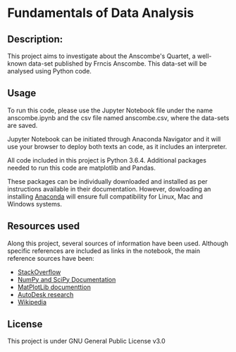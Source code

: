 # Fundamentals of Data Analysis

## Description:
This project aims to investigate about the Anscombe's Quartet, a well-known data-set published by Frncis Anscombe. This data-set will be analysed using Python code.

## Usage
To run this code, please use the Jupyter Notebook file under the name anscombe.ipynb and the csv file named anscombe.csv, where the data-sets are saved.

Jupyter Notebook can be initiated through Anaconda Navigator and it will use your browser to deploy both texts an code, as it includes an interpreter.

All code included in this project is Python 3.6.4. Additional packages needed to run this code are matplotlib and Pandas.

These packages can be individually downloaded and installed as per instructions available in their documentation. However, dowloading an installing [Anaconda](https://www.anaconda.com/download/) will ensure full compatibility for Linux, Mac and Windows systems. 

## Resources used
Along this project, several sources of information have been used. Although specific references are included as links in the notebook, the main reference sources have been:
- [StackOverflow](https://stackoverflow.com/)
- [NumPy and SciPy Documentation](https://docs.scipy.org/doc/)
- [MatPlotLib documenttion](https://matplotlib.org/)
- [AutoDesk research](https://www.autodeskresearch.com/publications/samestats)
- [Wikipedia](https://en.wikipedia.org/wiki/Anscombe%27s_quartet)

## License
This project is under GNU General Public License v3.0
